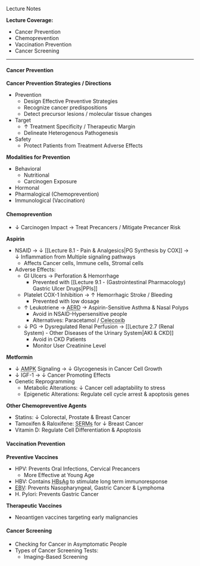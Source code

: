 Lecture Notes

**Lecture Coverage:**
- Cancer Prevention
- Chemoprevention
- Vaccination Prevention
- Cancer Screening

---
#### **Cancer Prevention**
**Cancer Prevention Strategies / Directions**
- Prevention
	- Design Effective Preventive Strategies
	- Recognize cancer predispositions
	- Detect precursor lesions / molecular tissue changes
- Target
	- ↑ Treatment Specificity / Therapeutic Margin
	- Delineate Heterogenous Pathogenesis
- Safety
	- Protect Patients from Treatment Adverse Effects

**Modalities for Prevention**
- Behavioral
	- Nutritional
	- Carcinogen Exposure
- Hormonal
- Pharmalogical (Chemoprevention)
- Immunological (Vaccination)


#### **Chemoprevention**
- ↓ Carcinogen Impact → Treat Precancers / Mitigate Precancer Risk

**Aspirin**
- NSAID → ↓ [[Lecture 8.1 - Pain & Analgesics|PG Synthesis by COX]] → ↓ Inflammation from Multiple signaling pathways
	- Affects Cancer cells, Immune cells, Stromal cells
- Adverse Effects:
	- GI Ulcers → Perforation & Hemorrhage
		- Prevented with [[Lecture 9.1 - (Gastrointestinal Pharmacology) Gastric Ulcer Drugs|PPIs]]
	- Platelet COX-1 Inhibition → ↑ Hemorrhagic Stroke / Bleeding
		- Prevented with low dosage
	- ↑ Leukotriene → <abbr Title="Aspirin-Exacerbated Respiratory Disease">AERD</abbr> → Aspirin-Sensitive Asthma & Nasal Polyps
		- Avoid in NSAID-Hypersensitive people
		- Alternatives: Paracetamol / <abbr Title="COX-2 Selective Inhibitors">Celecoxib</abbr>
	- ↓ PG → Dysregulated Renal Perfusion → [[Lecture 2.7 (Renal System) - Other Diseases of the Urinary System|AKI & CKD]]
		- Avoid in CKD Patients
		- Monitor User Creatinine Level

**Metformin**
- ↓ <abbr Title="AMP-Activated Kinase">AMPK</abbr> Signaling → ↓ Glycogenesis in Cancer Cell Growth
- ↓ IGF-1 → ↓ Cancer Promoting Effects
- Genetic Reprogramming
	- Metabolic Alterations: ↓ Cancer cell adaptability to stress
	- Epigenetic Alterations: Regulate cell cycle arrest & apoptosis genes

**Other Chemopreventive Agents**
- Statins: ↓ Colorectal, Prostate & Breast Cancer
- Tamoxifen & Raloxifene: <abbr Title="Selective Estrogen Receptor Modulators">SERMs</abbr> for ↓ Breast Cancer
- Vitamin D: Regulate Cell Differentiation & Apoptosis


#### **Vaccination Prevention**
**Preventive Vaccines**
- HPV: Prevents Oral Infections, Cervical Precancers
	- More Effective at Young Age
- HBV: Contains <abbr Title="Hepatitis B Surface Antigen">HBsAg</abbr> to stimulate long term immunoresponse
- <abbr Title="Epstein-Barr Virus">EBV</abbr>: Prevents Nasopharyngeal, Gastric Cancer & Lymphoma
- H. Pylori: Prevents Gastric Cancer

**Therapeutic Vaccines**
- Neoantigen vaccines targeting early malignancies


#### **Cancer Screening**
- Checking for Cancer in Asymptomatic People
- Types of Cancer Screening Tests:
	- Imaging-Based Screening

